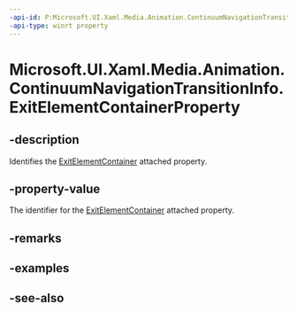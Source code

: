 ```yaml
---
-api-id: P:Microsoft.UI.Xaml.Media.Animation.ContinuumNavigationTransitionInfo.ExitElementContainerProperty
-api-type: winrt property
---
```


<!-- Property syntax
public Windows.UI.Xaml.DependencyProperty ExitElementContainerProperty { get; }
-->

# Microsoft.UI.Xaml.Media.Animation.ContinuumNavigationTransitionInfo.ExitElementContainerProperty

## -description

Identifies the [ExitElementContainer](continuumnavigationtransitioninfo_exitelementcontainer.md) attached property.

## -property-value

The identifier for the [ExitElementContainer](continuumnavigationtransitioninfo_exitelementcontainer.md) attached property.

## -remarks

## -examples

## -see-also
